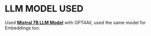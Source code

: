 # LLM MODEL USED
Used [**Mistral 7B LLM Model**](https://mistral.ai/news/announcing-mistral-7b/) with GPT4All, used the same model for Embeddings too.
